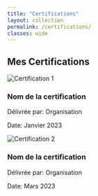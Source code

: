 ```yaml
---
title: "Certifications"
layout: collection
permalink: /certifications/
classes: wide
---
```


## Mes Certifications

<div class="certificates-grid">
  <div class="certificate-card">
    <img src="/assets/images/certif1.jpg" alt="Certification 1">
    <h3>Nom de la certification</h3>
    <p>Délivrée par: Organisation</p>
    <p>Date: Janvier 2023</p>
  </div>
  
  <div class="certificate-card">
    <img src="/assets/images/certif2.jpg" alt="Certification 2">
    <h3>Nom de la certification</h3>
    <p>Délivrée par: Organisation</p>
    <p>Date: Mars 2023</p>
  </div>
</div>